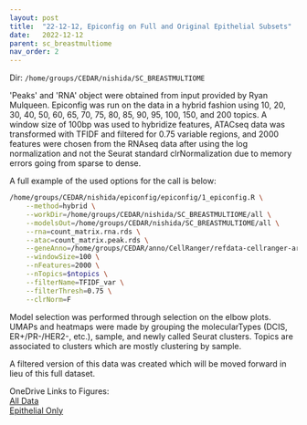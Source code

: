 ```yaml
---
layout: post
title:  "22-12-12, Epiconfig on Full and Original Epithelial Subsets"
date:   2022-12-12
parent: sc_breastmultiome
nav_order: 2
---
```


Dir: `/home/groups/CEDAR/nishida/SC_BREASTMULTIOME`

'Peaks' and 'RNA' object were obtained from input provided by Ryan Mulqueen. Epiconfig was run on the data in a hybrid fashion using 10, 20, 30, 40, 50, 60, 65, 70, 75, 80, 85, 90, 95, 100, 150, and 200 topics. A window size of 100bp was used to hybridize features, ATACseq data was transformed with TFIDF and filtered for 0.75 variable regions, and 2000 features were chosen from the RNAseq data after using the log normalization and not the Seurat standard clrNormalization due to memory errors going from sparse to dense.

A full example of the used options for the call is below:
```sh
/home/groups/CEDAR/nishida/epiconfig/epiconfig/1_epiconfig.R \
    --method=hybrid \
    --workDir=/home/groups/CEDAR/nishida/SC_BREASTMULTIOME/all \
    --modelsOut=/home/groups/CEDAR/nishida/SC_BREASTMULTIOME/all \
    --rna=count_matrix.rna.rds \
    --atac=count_matrix.peak.rds \
    --geneAnno=/home/groups/CEDAR/anno/CellRanger/refdata-cellranger-arc-GRCh38-2020-A-2.0.0/genes/genes.gtf.gz \
    --windowSize=100 \
    --nFeatures=2000 \
    --nTopics=$ntopics \
    --filterName=TFIDF_var \
    --filterThresh=0.75 \
    --clrNorm=F
```

Model selection was performed through selection on the elbow plots. UMAPs and heatmaps were made by grouping the molecularTypes (DCIS, ER+/PR-/HER2-, etc.), sample, and newly called Seurat clusters. Topics are associated to clusters which are mostly clustering by sample.

A filtered version of this data was created which will be moved forward in lieu of this full dataset.

OneDrive Links to Figures:
<br>[All Data](https://ohsuitg-my.sharepoint.com/:f:/g/personal/nishidaa_ohsu_edu/Eo-YR5utL4NOt5Sh8e0e49IBFNSQ_2H3fXNk_-4jehJMuw?e=aI4N4k)
<br>[Epithelial Only](https://ohsuitg-my.sharepoint.com/:f:/g/personal/nishidaa_ohsu_edu/EjrnkLrqukZEsl3bVvh3_pAB1kdIRRz3NG6FD7a3iI80zQ?e=XQMwtA)